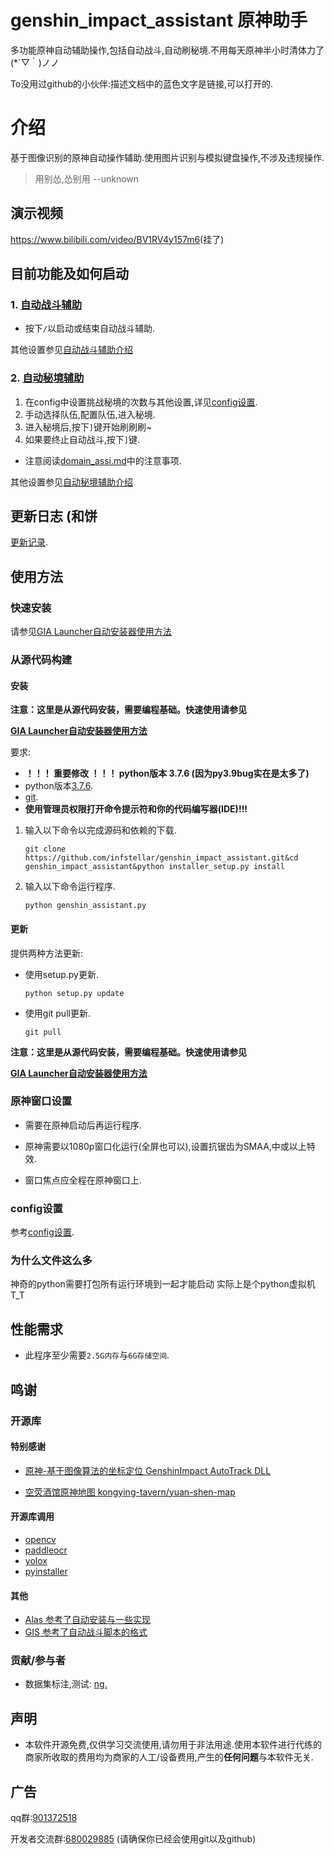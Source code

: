 # genshin_impact_assistant 原神助手

多功能原神自动辅助操作,包括自动战斗,自动刷秘境.不用每天原神半小时清体力了(*´▽｀)ノノ

To没用过github的小伙伴:描述文档中的蓝色文字是链接,可以打开的.

# 介绍

基于图像识别的原神自动操作辅助.使用图片识别与模拟键盘操作,不涉及违规操作.
> 用别怂,怂别用 --unknown

## 演示视频

<https://www.bilibili.com/video/BV1RV4y157m6>(挂了)

## 目前功能及如何启动

### 1. [自动战斗辅助](./doc/combat_assi.md)

- 按下`/`以启动或结束自动战斗辅助.

其他设置参见[自动战斗辅助介绍](./doc/combat_assi.md)

### 2. [自动秘境辅助](./doc/domain_assi.md)

1. 在config中设置挑战秘境的次数与其他设置,详见[config设置](./doc/config.md).
2. 手动选择队伍,配置队伍,进入秘境.
3. 进入秘境后,按下`]`键开始刷刷刷~
4. 如果要终止自动战斗,按下`]`键.

- 注意阅读[domain_assi.md](./doc/domain_assi.md)中的注意事项.

其他设置参见[自动秘境辅助介绍](./doc/domain_assi.md)

## 更新日志 (和饼

[更新记录](update_note.md).

## 使用方法

### 快速安装

请参见[GIA Launcher自动安装器使用方法](doc/install.md)

### 从源代码构建

#### 安装

<strong> 注意：这里是从源代码安装，需要编程基础。快速使用请参见

[GIA Launcher自动安装器使用方法](doc/install.md) </strong> 

要求:

- <strong>！！！ 重要修改 ！！！ python版本 3.7.6 (因为py3.9bug实在是太多了)</strong>
- python版本[3.7.6](https://www.python.org/downloads/release/python-376/).
- [git](https://git-scm.com/download/win).
- <strong>使用管理员权限打开命令提示符和你的代码编写器(IDE)!!!</strong>

1. 输入以下命令以完成源码和依赖的下载.

   ```shell
   git clone https://github.com/infstellar/genshin_impact_assistant.git&cd genshin_impact_assistant&python installer_setup.py install
   ```

2. 输入以下命令运行程序.

   ```shell
   python genshin_assistant.py
   ```

#### 更新

提供两种方法更新:

- 使用setup.py更新.
   ```shell
   python setup.py update
   ```
- 使用git pull更新.
   ```shell
   git pull
   ```

<strong> 注意：这里是从源代码安装，需要编程基础。快速使用请参见

[GIA Launcher自动安装器使用方法](doc/install.md) </strong>

### 原神窗口设置

- 需要在原神启动后再运行程序.

- 原神需要以1080p窗口化运行(全屏也可以),设置抗锯齿为SMAA,中或以上特效.

- 窗口焦点应全程在原神窗口上.

### config设置

参考[config设置](./doc/config.md).

### 为什么文件这么多

神奇的python需要打包所有运行环境到一起才能启动 实际上是个python虚拟机 T_T

## 性能需求

- 此程序至少需要`2.5G内存`与`6G存储空间`.

## 鸣谢

### 开源库

#### 特别感谢

- [原神-基于图像算法的坐标定位 GenshinImpact AutoTrack DLL](https://github.com/GengGode/GenshinImpact_AutoTrack_DLL)

- [空荧酒馆原神地图 kongying-tavern/yuan-shen-map](https://github.com/kongying-tavern/yuan-shen-map)

#### 开源库调用

- [opencv](https://github.com/opencv/opencv)
- [paddleocr](https://github.com/PaddlePaddle/PaddleOCR)
- [yolox](https://github.com/Megvii-BaseDetection/YOLOX)
- [pyinstaller](https://github.com/pyinstaller/pyinstaller)

#### 其他

- [Alas 参考了自动安装与一些实现](https://github.com/LmeSzinc/AzurLaneAutoScript)
- [GIS 参考了自动战斗脚本的格式](https://github.com/phonowell/genshin-impact-script)

### 贡献/参与者

- 数据集标注,测试: [nɡ.](https://space.bilibili.com/396023811)

## 声明

- 本软件开源免费,仅供学习交流使用,请勿用于非法用途.使用本软件进行代练的商家所收取的费用均为商家的人工/设备费用,产生的<strong>任何问题</strong>与本软件无关.

## 广告

qq群:[901372518](https://jq.qq.com/?_wv=1027&k=YLTrqlzX)

开发者交流群:[680029885](https://jq.qq.com/?_wv=1027&k=CGuTvCXU)
(请确保你已经会使用git以及github)
